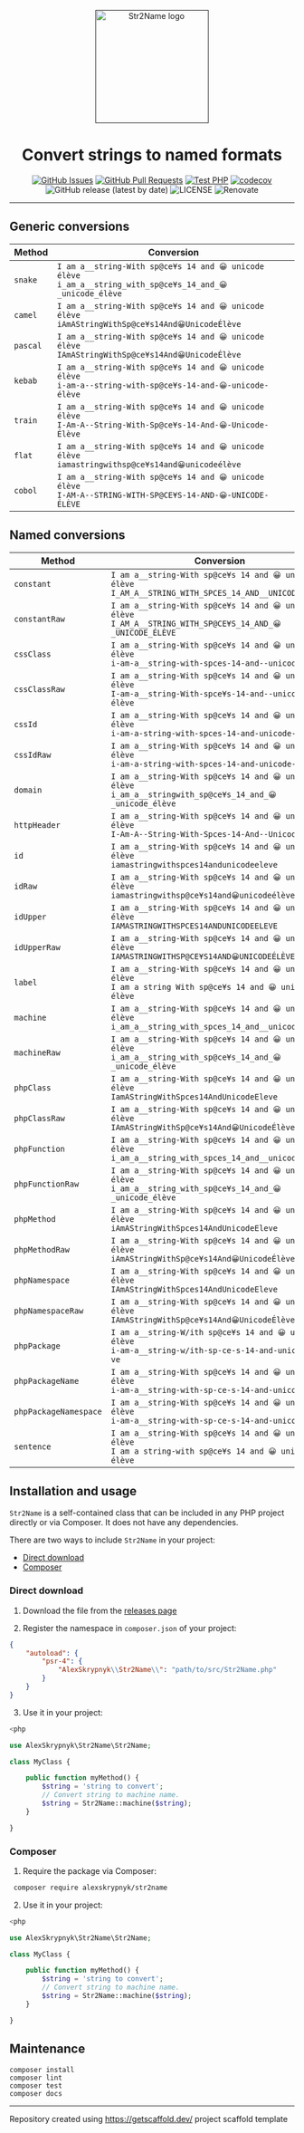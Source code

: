 <p align="center">
  <a href="" rel="noopener">
  <img width=200px height=200px src="https://placehold.jp/000000/ffffff/200x200.png?text=Str2Name&css=%7B%22border-radius%22%3A%22%20100px%22%7D" alt="Str2Name logo"></a>
</p>

<h1 align="center">Convert strings to named formats</h1>

<div align="center">

[![GitHub Issues](https://img.shields.io/github/issues/AlexSkrypnyk/str2name.svg)](https://github.com/AlexSkrypnyk/str2name/issues)
[![GitHub Pull Requests](https://img.shields.io/github/issues-pr/AlexSkrypnyk/str2name.svg)](https://github.com/AlexSkrypnyk/str2name/pulls)
[![Test PHP](https://github.com/AlexSkrypnyk/str2name/actions/workflows/test-php.yml/badge.svg)](https://github.com/AlexSkrypnyk/str2name/actions/workflows/test-php.yml)
[![codecov](https://codecov.io/gh/AlexSkrypnyk/str2name/graph/badge.svg?token=7WEB1IXBYT)](https://codecov.io/gh/AlexSkrypnyk/str2name)
![GitHub release (latest by date)](https://img.shields.io/github/v/release/AlexSkrypnyk/str2name)
![LICENSE](https://img.shields.io/github/license/AlexSkrypnyk/str2name)
![Renovate](https://img.shields.io/badge/renovate-enabled-green?logo=renovatebot)

</div>

---

## Generic conversions

| Method | Conversion|
| --- | --- |
| `snake` | `I am a__string-With sp@ce¥s 14 and 😀 unicode élève` <br/> `i_am_a__string_with_sp@ce¥s_14_and_😀_unicode_élève` |
| `camel` | `I am a__string-With sp@ce¥s 14 and 😀 unicode élève` <br/> `iAmAStringWithSp@ce¥s14And😀UnicodeÉlève` |
| `pascal` | `I am a__string-With sp@ce¥s 14 and 😀 unicode élève` <br/> `IAmAStringWithSp@ce¥s14And😀UnicodeÉlève` |
| `kebab` | `I am a__string-With sp@ce¥s 14 and 😀 unicode élève` <br/> `i-am-a--string-with-sp@ce¥s-14-and-😀-unicode-élève` |
| `train` | `I am a__string-With sp@ce¥s 14 and 😀 unicode élève` <br/> `I-Am-A--String-With-Sp@ce¥s-14-And-😀-Unicode-Élève` |
| `flat` | `I am a__string-With sp@ce¥s 14 and 😀 unicode élève` <br/> `iamastringwithsp@ce¥s14and😀unicodeélève` |
| `cobol` | `I am a__string-With sp@ce¥s 14 and 😀 unicode élève` <br/> `I-AM-A--STRING-WITH-SP@CE¥S-14-AND-😀-UNICODE-ÉLÈVE` |

## Named conversions

| Method | Conversion|
| --- | --- |
| `constant` | `I am a__string-With sp@ce¥s 14 and 😀 unicode élève` <br/> `I_AM_A__STRING_WITH_SPCES_14_AND__UNICODE_ELEVE` |
| `constantRaw` | `I am a__string-With sp@ce¥s 14 and 😀 unicode élève` <br/> `I_AM_A__STRING_WITH_SP@CE¥S_14_AND_😀_UNICODE_ÉLÈVE` |
| `cssClass` | `I am a__string-With sp@ce¥s 14 and 😀 unicode élève` <br/> `i-am-a__string-with-spces-14-and--unicode-eleve` |
| `cssClassRaw` | `I am a__string-With sp@ce¥s 14 and 😀 unicode élève` <br/> `I-am-a__string-With-spce¥s-14-and--unicode-élève` |
| `cssId` | `I am a__string-With sp@ce¥s 14 and 😀 unicode élève` <br/> `i-am-a-string-with-spces-14-and-unicode-eleve` |
| `cssIdRaw` | `I am a__string-With sp@ce¥s 14 and 😀 unicode élève` <br/> `i-am-a-string-with-spces-14-and-unicode-lve` |
| `domain` | `I am a__string-With sp@ce¥s 14 and 😀 unicode élève` <br/> `i_am_a__stringwith_sp@ce¥s_14_and_😀_unicode_élève` |
| `httpHeader` | `I am a__string-With sp@ce¥s 14 and 😀 unicode élève` <br/> `I-Am-A--String-With-Spces-14-And--Unicode-Eleve` |
| `id` | `I am a__string-With sp@ce¥s 14 and 😀 unicode élève` <br/> `iamastringwithspces14andunicodeeleve` |
| `idRaw` | `I am a__string-With sp@ce¥s 14 and 😀 unicode élève` <br/> `iamastringwithsp@ce¥s14and😀unicodeélève` |
| `idUpper` | `I am a__string-With sp@ce¥s 14 and 😀 unicode élève` <br/> `IAMASTRINGWITHSPCES14ANDUNICODEELEVE` |
| `idUpperRaw` | `I am a__string-With sp@ce¥s 14 and 😀 unicode élève` <br/> `IAMASTRINGWITHSP@CE¥S14AND😀UNICODEÉLÈVE` |
| `label` | `I am a__string-With sp@ce¥s 14 and 😀 unicode élève` <br/> `I am a string With sp@ce¥s 14 and 😀 unicode élève` |
| `machine` | `I am a__string-With sp@ce¥s 14 and 😀 unicode élève` <br/> `i_am_a__string_with_spces_14_and__unicode_eleve` |
| `machineRaw` | `I am a__string-With sp@ce¥s 14 and 😀 unicode élève` <br/> `i_am_a__string_with_sp@ce¥s_14_and_😀_unicode_élève` |
| `phpClass` | `I am a__string-With sp@ce¥s 14 and 😀 unicode élève` <br/> `IamAStringWithSpces14AndUnicodeEleve` |
| `phpClassRaw` | `I am a__string-With sp@ce¥s 14 and 😀 unicode élève` <br/> `IAmAStringWithSp@ce¥s14And😀UnicodeÉlève` |
| `phpFunction` | `I am a__string-With sp@ce¥s 14 and 😀 unicode élève` <br/> `i_am_a__string_with_spces_14_and__unicode_eleve` |
| `phpFunctionRaw` | `I am a__string-With sp@ce¥s 14 and 😀 unicode élève` <br/> `i_am_a__string_with_sp@ce¥s_14_and_😀_unicode_élève` |
| `phpMethod` | `I am a__string-With sp@ce¥s 14 and 😀 unicode élève` <br/> `iAmAStringWithSpces14AndUnicodeEleve` |
| `phpMethodRaw` | `I am a__string-With sp@ce¥s 14 and 😀 unicode élève` <br/> `iAmAStringWithSp@ce¥s14And😀UnicodeÉlève` |
| `phpNamespace` | `I am a__string-With sp@ce¥s 14 and 😀 unicode élève` <br/> `IAmAStringWithSpces14AndUnicodeEleve` |
| `phpNamespaceRaw` | `I am a__string-With sp@ce¥s 14 and 😀 unicode élève` <br/> `IAmAStringWithSp@ce¥s14And😀UnicodeÉlève` |
| `phpPackage` | `I am a__string-W/ith sp@ce¥s 14 and 😀 unicode élève` <br/> `i-am-a__string-w/ith-sp-ce-s-14-and-unicode-l-ve` |
| `phpPackageName` | `I am a__string-With sp@ce¥s 14 and 😀 unicode élève` <br/> `i-am-a__string-with-sp-ce-s-14-and-unicode-l-ve` |
| `phpPackageNamespace` | `I am a__string-With sp@ce¥s 14 and 😀 unicode élève` <br/> `i-am-a__string-with-sp-ce-s-14-and-unicode-l-ve` |
| `sentence` | `I am a__string-With sp@ce¥s 14 and 😀 unicode élève` <br/> `I am a string-with sp@ce¥s 14 and 😀 unicode élève` |

## Installation and usage

`Str2Name` is a self-contained class that can be included in any PHP
project directly or via Composer. It does not have any dependencies.

There are two ways to include `Str2Name` in your project:
- [Direct download](#direct-download)
- [Composer](#composer)

### Direct download

1. Download the file from the [releases page](https://github.com/AlexSkrypnyk/str2name/releases)

2. Register the namespace in `composer.json` of your project:

```composer.json
{
    "autoload": {
        "psr-4": {
            "AlexSkrypnyk\\Str2Name\\": "path/to/src/Str2Name.php"
        }
    }
}
```

3. Use it in your project:

```php
<php

use AlexSkrypnyk\Str2Name\Str2Name;

class MyClass {

    public function myMethod() {
        $string = 'string to convert';
        // Convert string to machine name.
        $string = Str2Name::machine($string);
    }

}
```

### Composer

1. Require the package via Composer:

```bash
 composer require alexskrypnyk/str2name
```

2. Use it in your project:

```php
<php

use AlexSkrypnyk\Str2Name\Str2Name;

class MyClass {

    public function myMethod() {
        $string = 'string to convert';
        // Convert string to machine name.
        $string = Str2Name::machine($string);
    }

}
```

## Maintenance

    composer install
    composer lint
    composer test
    composer docs


---
Repository created using https://getscaffold.dev/ project scaffold template
